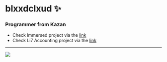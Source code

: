 # blxxdclxud ✨

### Programmer from Kazan

* Check Immersed project via the <a href="https://github.com/blxxdclxud/Immersed">link</a>
* Check Li7 Accounting project via the <a href="https://github.com/blxxdclxud/LI7-accounting">link</a>

***

<img src="https://i.pinimg.com/originals/ac/17/90/ac1790ca6c398a2484ccf22c69a5cf20.gif">
